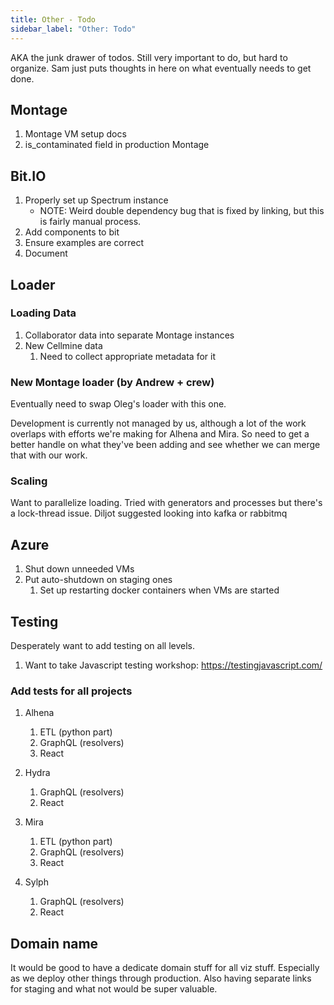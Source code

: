 ```yaml
---
title: Other - Todo
sidebar_label: "Other: Todo"
---
```


AKA the junk drawer of todos. Still very important to do, but hard to organize. Sam just puts thoughts in here on what eventually needs to get done.

## Montage

1. Montage VM setup docs
2. is_contaminated field in production Montage

## Bit.IO

1. Properly set up Spectrum instance
   - NOTE: Weird double dependency bug that is fixed by linking, but this is fairly manual process.
2. Add components to bit
3. Ensure examples are correct
4. Document

## Loader

### Loading Data

1. Collaborator data into separate Montage instances
2. New Cellmine data
   1. Need to collect appropriate metadata for it

### New Montage loader (by Andrew + crew)

Eventually need to swap Oleg's loader with this one.

Development is currently not managed by us, although a lot of the work overlaps with efforts we're making for Alhena and Mira. So need to get a better handle on what they've been adding and see whether we can merge that with our work.

### Scaling

Want to parallelize loading. Tried with generators and processes but there's a lock-thread issue. Diljot suggested looking into kafka or rabbitmq

## Azure

1. Shut down unneeded VMs
2. Put auto-shutdown on staging ones
   1. Set up restarting docker containers when VMs are started

## Testing

Desperately want to add testing on all levels.

1. Want to take Javascript testing workshop: https://testingjavascript.com/

### Add tests for all projects

1. Alhena

   1. ETL (python part)
   2. GraphQL (resolvers)
   3. React

2. Hydra

   1. GraphQL (resolvers)
   2. React

3. Mira

   1. ETL (python part)
   2. GraphQL (resolvers)
   3. React

4. Sylph
   1. GraphQL (resolvers)
   2. React


## Domain name
It would be good to have a dedicate domain stuff for all viz stuff. Especially as we deploy other things through production. Also having separate links for staging and what not would be super valuable.